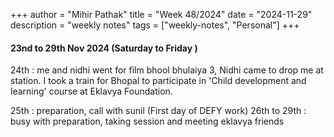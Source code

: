 +++
author = "Mihir Pathak"
title = "Week 48/2024"
date = "2024-11-29"
description = "weekly notes"
tags = ["weekly-notes", "Personal"]
+++

#### 23nd to 29th Nov 2024 (Saturday to Friday )


24th : me and nidhi went for film bhool bhulaiya 3, Nidhi came to drop me at station. I took a train for Bhopal to participate in 'Child development and learning' course at Eklavya Foundation. 

25th : preparation, call with sunil (First day of DEFY work) 
26th to 29th : busy with preparation, taking session and meeting eklavya friends 


